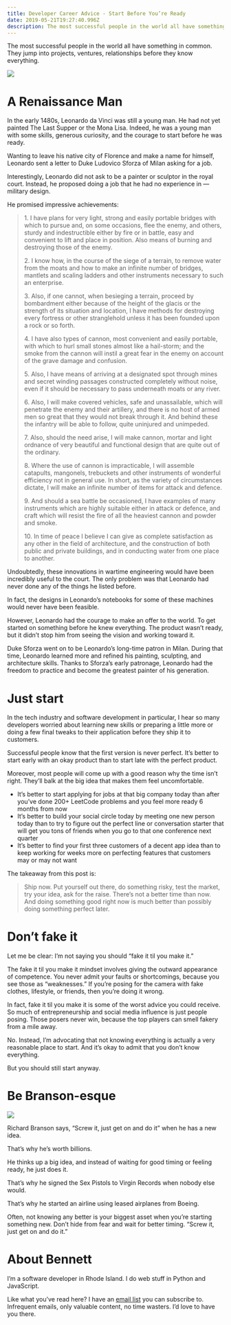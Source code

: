 ```yaml
---
title: Developer Career Advice - Start Before You’re Ready
date: 2019-05-21T19:27:40.996Z
description: The most successful people in the world all have something in common. They jump into projects, ventures, relationships before they know…
---
```




[](https://medium.com/m/signin?actionUrl=https%3A%2F%2Fmedium.com%2F_%2Fbookmark%2Fp%2Fe25107b8b9f&operation=register&redirect=https%3A%2F%2Fmedium.com%2Ffuture-vision%2Fdeveloper-career-advice-start-before-youre-ready-e25107b8b9f&source=post_actions_header--------------------------bookmark_preview-----------)

The most successful people in the world all have something in common. They jump into projects, ventures, relationships before they know everything.

![](https://miro.medium.com/max/600/1*O6FTeDfkYJcxRdpZrgM41w.png?q=20)



# A Renaissance Man

In the early 1480s, Leonardo da Vinci was still a young man. He had not yet painted The Last Supper or the Mona Lisa. Indeed, he was a young man with some skills, generous curiosity, and the courage to start before he was ready.

Wanting to leave his native city of Florence and make a name for himself, Leonardo sent a letter to Duke Ludovico Sforza of Milan asking for a job.

Interestingly, Leonardo did not ask to be a painter or sculptor in the royal court. Instead, he proposed doing a job that he had no experience in — military design.

He promised impressive achievements:

> 1\. I have plans for very light, strong and easily portable bridges with which to pursue and, on some occasions, flee the enemy, and others, sturdy and indestructible either by fire or in battle, easy and convenient to lift and place in position. Also means of burning and destroying those of the enemy.
> 
> 2\. I know how, in the course of the siege of a terrain, to remove water from the moats and how to make an infinite number of bridges, mantlets and scaling ladders and other instruments necessary to such an enterprise.
> 
> 3\. Also, if one cannot, when besieging a terrain, proceed by bombardment either because of the height of the glacis or the strength of its situation and location, I have methods for destroying every fortress or other stranglehold unless it has been founded upon a rock or so forth.
> 
> 4\. I have also types of cannon, most convenient and easily portable, with which to hurl small stones almost like a hail-storm; and the smoke from the cannon will instil a great fear in the enemy on account of the grave damage and confusion.
> 
> 5\. Also, I have means of arriving at a designated spot through mines and secret winding passages constructed completely without noise, even if it should be necessary to pass underneath moats or any river.
> 
> 6\. Also, I will make covered vehicles, safe and unassailable, which will penetrate the enemy and their artillery, and there is no host of armed men so great that they would not break through it. And behind these the infantry will be able to follow, quite uninjured and unimpeded.
> 
> 7\. Also, should the need arise, I will make cannon, mortar and light ordnance of very beautiful and functional design that are quite out of the ordinary.
> 
> 8\. Where the use of cannon is impracticable, I will assemble catapults, mangonels, trebuckets and other instruments of wonderful efficiency not in general use. In short, as the variety of circumstances dictate, I will make an infinite number of items for attack and defence.
> 
> 9\. And should a sea battle be occasioned, I have examples of many instruments which are highly suitable either in attack or defence, and craft which will resist the fire of all the heaviest cannon and powder and smoke.
> 
> 10\. In time of peace I believe I can give as complete satisfaction as any other in the field of architecture, and the construction of both public and private buildings, and in conducting water from one place to another.

Undoubtedly, these innovations in wartime engineering would have been incredibly useful to the court. The only problem was that Leonardo had never done any of the things he listed before.

In fact, the designs in Leonardo’s notebooks for some of these machines would never have been feasible.

However, Leonardo had the courage to make an offer to the world. To get started on something before he knew everything. The product wasn’t ready, but it didn’t stop him from seeing the vision and working toward it.

Duke Sforza went on to be Leonardo’s long-time patron in Milan. During that time, Leonardo learned more and refined his painting, sculpting, and architecture skills. Thanks to Sforza’s early patronage, Leonardo had the freedom to practice and become the greatest painter of his generation.

# Just start

In the tech industry and software development in particular, I hear so many developers worried about learning new skills or preparing a little more or doing a few final tweaks to their application before they ship it to customers.

Successful people know that the first version is never perfect. It’s better to start early with an okay product than to start late with the perfect product.

Moreover, most people will come up with a good reason why the time isn’t right. They’ll balk at the big idea that makes them feel uncomfortable.

*   It’s better to start applying for jobs at that big company today than after you’ve done 200+ LeetCode problems and you feel more ready 6 months from now
*   It’s better to build your social circle today by meeting one new person today than to try to figure out the perfect line or conversation starter that will get you tons of friends when you go to that one conference next quarter
*   It’s better to find your first three customers of a decent app idea than to keep working for weeks more on perfecting features that customers may or may not want

The takeaway from this post is:

> Ship now. Put yourself out there, do something risky, test the market, try your idea, ask for the raise. There’s not a better time than now. And doing something good right now is much better than possibly doing something perfect later.

# Don’t fake it

Let me be clear: I’m not saying you should “fake it til you make it.”

The fake it til you make it mindset involves giving the outward appearance of competence. You never admit your faults or shortcomings, because you see those as “weaknesses.” If you’re posing for the camera with fake clothes, lifestyle, or friends, then you’re doing it wrong.

In fact, fake it til you make it is some of the worst advice you could receive. So much of entrepreneurship and social media influence is just people posing. Those posers never win, because the top players can smell fakery from a mile away.

No. Instead, I’m advocating that not knowing everything is actually a very reasonable place to start. And it’s okay to admit that you don’t know everything.

But you should still start anyway.

# Be Branson-esque

![](https://miro.medium.com/max/600/1*4EVZp29wckMly-7pIe-N3g.jpeg?q=20)



Richard Branson says, “Screw it, just get on and do it” when he has a new idea.

That’s why he’s worth billions.

He thinks up a big idea, and instead of waiting for good timing or feeling ready, he just does it.

That’s why he signed the Sex Pistols to Virgin Records when nobody else would.

That’s why he started an airline using leased airplanes from Boeing.

Often, not knowing any better is your biggest asset when you’re starting something new. Don’t hide from fear and wait for better timing. “Screw it, just get on and do it.”

# About Bennett

I’m a software developer in Rhode Island. I do web stuff in Python and JavaScript.

Like what you’ve read here? I have an [email list](https://mailchi.mp/2e671faffc04/bennett-medium) you can subscribe to. Infrequent emails, only valuable content, no time wasters. I’d love to have you there.